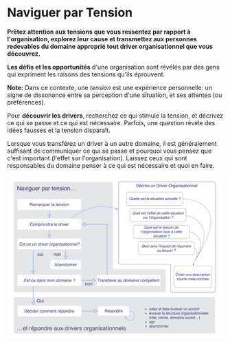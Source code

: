 # Naviguer par Tension

<summary>
<strong>Prêtez attention aux tensions que vous ressentez par rapport à l'organisation, explorez leur cause et transmettez aux personnes redevables du domaine approprié tout driver organisationnel que vous découvrez.</strong>
</summary>

**Les défis et les opportunités** d'une organisation sont révélés par des gens qui expriment les raisons des tensions qu'ils éprouvent.

**Note:** Dans ce contexte, une *tension* est une expérience personnelle: un signe de dissonance entre sa perception d'une situation, et ses attentes (ou préférences).

Pour **découvrir les drivers**, recherchez ce qui stimule la tension, et décrivez ce qui se passe et ce qui est nécessaire. Parfois, une question révèle des idées fausses et la tension disparaît.

Lorsque vous transférez un driver à un autre domaine, il est généralement suffisant de communiquer ce qui se passe et pourquoi vous pensez que c'est important (l'effet sur l'organisation). Laissez ceux qui sont responsables du domaine penser à ce qui est nécessaire et quoi en faire.

![Naviguer par Tension, Décrire les Drivers Organisationnels, Répondre aux Drivers Organisationnels](img/process/navigate-describe-respond.png)